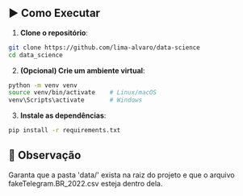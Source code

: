 ## ▶️ Como Executar

1. **Clone o repositório**:
```bash
git clone https://github.com/lima-alvaro/data-science
cd data_science
```

2. **(Opcional) Crie um ambiente virtual**:

```bash
python -m venv venv
source venv/bin/activate    # Linux/macOS
venv\Scripts\activate       # Windows
```

3. **Instale as dependências**:

```bash
pip install -r requirements.txt
```

## 📝 Observação

Garanta que a pasta 'data/' exista na raiz do projeto e que o arquivo fakeTelegram.BR_2022.csv esteja dentro dela.
